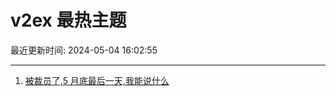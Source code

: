 # v2ex 最热主题

最近更新时间: 2024-05-04 16:02:55

--- 
1. [被裁员了,5 月底最后一天,我能说什么](https://www.v2ex.com/t/1037624) 
